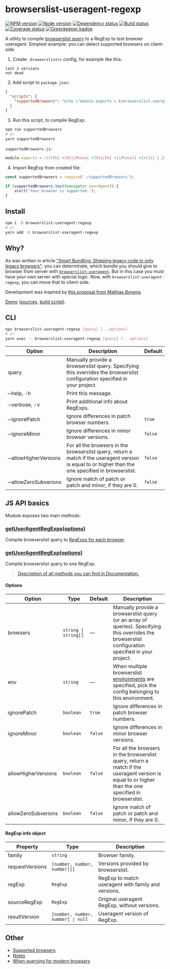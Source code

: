 
# browserslist-useragent-regexp

[![NPM version][npm]][npm-url]
[![Node version][node]][node-url]
[![Dependency status][deps]][deps-url]
[![Build status][build]][build-url]
[![Coverage status][coverage]][coverage-url]
[![Greenkeeper badge][greenkeeper]][greenkeeper-url]

[npm]: https://img.shields.io/npm/v/browserslist-useragent-regexp.svg
[npm-url]: https://www.npmjs.com/package/browserslist-useragent-regexp

[node]: https://img.shields.io/node/v/browserslist-useragent-regexp.svg
[node-url]: https://nodejs.org

[deps]: https://img.shields.io/david/browserslist/browserslist-useragent-regexp.svg
[deps-url]: https://david-dm.org/browserslist/browserslist-useragent-regexp

[build]: http://img.shields.io/travis/com/browserslist/browserslist-useragent-regexp.svg
[build-url]: https://travis-ci.com/browserslist/browserslist-useragent-regexp

[coverage]: https://img.shields.io/coveralls/browserslist/browserslist-useragent-regexp.svg
[coverage-url]: https://coveralls.io/r/browserslist/browserslist-useragent-regexp

[greenkeeper]: https://badges.greenkeeper.io/browserslist/browserslist-useragent-regexp.svg
[greenkeeper-url]: https://greenkeeper.io/

A utility to compile [browserslist query](https://github.com/browserslist/browserslist#queries) to a RegExp to test browser useragent. Simplest example: you can detect supported browsers on client-side.

1) Create `.browserslistrc` config, for example like this:

```
last 2 versions
not dead
```

2) Add script to `package.json`:

```json
{
  "scripts": {
    "supportedBrowsers": "echo \"module.exports = $(browserslist-useragent-regexp --allowHigherVersions);\" > supportedBrowsers.js"
  }
}
```

3) Run this script, to compile RegExp:

```bash
npm run supportedBrowsers
# or
yarn supportedBrowsers
```

`supportedBrowsers.js`:

```js
module.exports = /((CPU[ +]OS|iPhone[ +]OS|CPU[ +]iPhone)[ +]+(11[_\.]3|11[_\.]([4-9]|\d{2,})|(1[2-9]|[2-9]\d|\d{3,})[_\.]\d+|12[_\.]0|12[_\.]([1-9]|\d{2,})|(1[3-9]|[2-9]\d|\d{3,})[_\.]\d+)(?:[_\.](\d+))?.*Outlook-iOS-Android)|(^UCWEB.*; (iPad|iPh|iPd) OS (11_3|11_([4-9]|\d{2,})|(1[2-9]|[2-9]\d|\d{3,})_\d+|12_0|12_([1-9]|\d{2,})|(1[3-9]|[2-9]\d|\d{3,})_\d+)(?:_(\d+))?;)|((CPU[ +]OS|iPhone[ +]OS|CPU[ +]iPhone|CPU IPhone OS)[ +]+(11[_\.]3|11[_\.]([4-9]|\d{2,})|(1[2-9]|[2-9]\d|\d{3,})[_\.]\d+|12[_\.]0|12[_\.]([1-9]|\d{2,})|(1[3-9]|[2-9]\d|\d{3,})[_\.]\d+)(?:[_\.](\d+))?)|((iPhone|iPad|iPod).*Mac OS X.*Version\/(11\.3|11\.([4-9]|\d{2,})|(1[2-9]|[2-9]\d|\d{3,})\.\d+|12\.0|12\.([1-9]|\d{2,})|(1[3-9]|[2-9]\d|\d{3,})\.\d+))|((Fennec)\/(64\.0|64\.([1-9]|\d{2,})|(6[5-9]|[7-9]\d|\d{3,})\.\d+)\.?([ab]?\d+[a-z]*))|((Fennec)\/(64\.0|64\.([1-9]|\d{2,})|(6[5-9]|[7-9]\d|\d{3,})\.\d+)(pre))|((Fennec)\/(64\.0|64\.([1-9]|\d{2,})|(6[5-9]|[7-9]\d|\d{3,})\.\d+))|((?:Mobile|Tablet);.*(Firefox)\/(64\.0|64\.([1-9]|\d{2,})|(6[5-9]|[7-9]\d|\d{3,})\.\d+))|((Namoroka|Shiretoko|Minefield)\/(64\.0|64\.([1-9]|\d{2,})|(6[5-9]|[7-9]\d|\d{3,})\.\d+)\.(\d+(?:pre)?))|((Namoroka|Shiretoko|Minefield)\/(64\.0|64\.([1-9]|\d{2,})|(6[5-9]|[7-9]\d|\d{3,})\.\d+)([ab]\d+[a-z]*)?)|((OperaMini)(?:\/att)?\/?\d+?(?:\.\d+)?(?:\.(\d+))?)|((Opera)\/.+Opera Mobi.+Version\/(46\.0|46\.([1-9]|\d{2,})|(4[7-9]|[5-9]\d|\d{3,})\.\d+))|((Opera)\/(46\.0|46\.([1-9]|\d{2,})|(4[7-9]|[5-9]\d|\d{3,})\.\d+).+Opera Mobi)|(Opera Mobi.+(Opera)(?:\/|\s+)(46\.0|46\.([1-9]|\d{2,})|(4[7-9]|[5-9]\d|\d{3,})\.\d+))|((Opera)\/9.80.*Version\/(57\.0|57\.([1-9]|\d{2,})|(5[8-9]|[6-9]\d|\d{3,})\.\d+)(?:\.(\d+))?)|((?:Mobile Safari).*(OPR)\/(46\.0|46\.([1-9]|\d{2,})|(4[7-9]|[5-9]\d|\d{3,})\.\d+)\.(\d+))|((?:Chrome).*(OPR)\/(57\.0|57\.([1-9]|\d{2,})|(5[8-9]|[6-9]\d|\d{3,})\.\d+)\.(\d+))|((SamsungBrowser)\/(7\.2|7\.([3-9]|\d{2,})|7\.4|7\.([5-9]|\d{2,})|([8-9]|\d{2,})\.\d+|8\.2|8\.([3-9]|\d{2,})|(9|\d{2,})\.\d+))|(; wv\).+(Chrome)\/(71\.0|71\.([1-9]|\d{2,})|(7[2-9]|[8-9]\d|\d{3,})\.\d+)\.(\d+)\.(\d+))|((CrMo)\/(71\.0|71\.([1-9]|\d{2,})|(7[2-9]|[8-9]\d|\d{3,})\.\d+)\.(\d+)\.(\d+))|((Chrome)\/(71\.0|71\.([1-9]|\d{2,})|(7[2-9]|[8-9]\d|\d{3,})\.\d+)\.(\d+)\.(\d+) Mobile(?:[ \/]|$))|( Mobile .*(Chrome)\/(71\.0|71\.([1-9]|\d{2,})|(7[2-9]|[8-9]\d|\d{3,})\.\d+)\.(\d+)\.(\d+))|((Chrome)\/(71\.0|71\.([1-9]|\d{2,})|(7[2-9]|[8-9]\d|\d{3,})\.\d+)\.(\d+).* MRCHROME)|((Edge)\/(17(?:\.0)?|17(?:\.([1-9]|\d{2,}))?|(1[8-9]|[2-9]\d|\d{3,})(?:\.\d+)?))|((HeadlessChrome)((?:\/71\.0\.(\d+))?|(?:\/71\.([1-9]|\d{2,})\.(\d+))?|(?:\/(7[2-9]|[8-9]\d|\d{3,})\.\d+\.(\d+))?))|((OperaMini)\/\d+\.\d+(?:\.(\d+))?)|((Opera)\/(57\.0|57\.([1-9]|\d{2,})|(5[8-9]|[6-9]\d|\d{3,})\.\d+)(?:\.(\d+))?)|((Chromium|Chrome)\/(71\.0|71\.([1-9]|\d{2,})|(7[2-9]|[8-9]\d|\d{3,})\.\d+)(?:\.(\d+))?)|((IEMobile)[ \/](11\.0|11\.([1-9]|\d{2,})|(1[2-9]|[2-9]\d|\d{3,})\.\d+))|((Version)\/(11\.1|11\.([2-9]|\d{2,})|(1[2-9]|[2-9]\d|\d{3,})\.\d+|12\.0|12\.([1-9]|\d{2,})|(1[3-9]|[2-9]\d|\d{3,})\.\d+)(?:\.(\d+))?.*Safari\/)|((Trident)\/(7)\.(0))|((Firefox)\/(64\.0|64\.([1-9]|\d{2,})|(6[5-9]|[7-9]\d|\d{3,})\.\d+)\.(\d+))|((Firefox)\/(64\.0|64\.([1-9]|\d{2,})|(6[5-9]|[7-9]\d|\d{3,})\.\d+)(pre|[ab]\d+[a-z]*)?)|(([MS]?IE) (11\.0|11\.([1-9]|\d{2,})|(1[2-9]|[2-9]\d|\d{3,})\.\d+))/;
```

4) Import RegExp from created file:

```js
const supportedBrowsers = require('./supportedBrowsers');

if (supportedBrowsers.test(navigator.userAgent)) {
    alert('Your browser is supported.');
}
```

## Install

```bash
npm i -D browserslist-useragent-regexp
# or
yarn add -D browserslist-useragent-regexp
```

## Why?

As was written in article ["Smart Bundling: Shipping legacy code to only legacy browsers"](https://www.smashingmagazine.com/2018/10/smart-bundling-legacy-code-browsers/): you can determinate, which bundle you should give to browser from server with [`browserslist-useragent`](https://github.com/browserslist/browserslist-useragent). But in this case you must have your own server with special logic. Now, with `browserslist-useragent-regexp`, you can move that to client-side.

Development was inspired by [this proposal from Mathias Bynens](https://twitter.com/mathias/status/1105857829393653761).

[Demo](https://browserslist.github.io/browserslist-useragent-regexp/demo.html) ([sources](https://github.com/browserslist/browserslist-useragent-regexp/blob/7cf6afb7da2b6c77179abb8b8bd1bbcb61cf376a/docs/demo.html#L17-L29), [build script](https://github.com/browserslist/browserslist-useragent-regexp/blob/7cf6afb7da2b6c77179abb8b8bd1bbcb61cf376a/examples/buildDemo.js#L61-L74)).

## CLI

```bash
npx browserslist-useragent-regexp [query] [...options]
# or
yarn exec -- browserslist-useragent-regexp [query] [...options]
```

| Option | Description | Default |
|--------|-------------|---------|
| query | Manually provide a browserslist query. Specifying this overrides the browserslist configuration specified in your project. | |
| &#x2011;&#x2011;help, -h | Print this message. | |
| &#x2011;&#x2011;verbose, -v | Print additional info about RegExps. | |
| &#x2011;&#x2011;ignorePatch | Ignore differences in patch browser numbers. | `true` |
| &#x2011;&#x2011;ignoreMinor | Ignore differences in minor browser versions. | `false` |
| &#x2011;&#x2011;allowHigherVersions | For all the browsers in the browserslist query, return a match if the useragent version is equal to or higher than the one specified in browserslist. | `false` |
| &#x2011;&#x2011;allowZeroSubverions | Ignore match of patch or patch and minor, if they are 0. | `false` |

## JS API basics

Module exposes two main methods:

### [getUserAgentRegExps(options)](https://browserslist.github.io/browserslist-useragent-regexp/modules/_useragentregexp_useragentregexp_.html#getuseragentregexps)

Compile browserslist query to [RegExps for each browser](#regexp-info-object).

### [getUserAgentRegExp(options)](https://browserslist.github.io/browserslist-useragent-regexp/modules/_useragentregexp_useragentregexp_.html#getuseragentregexp)

Compile browserslist query to one RegExp.

> [Description of all methods you can find in Documentation.](https://browserslist.github.io/browserslist-useragent-regexp/index.html)

#### Options

| Option | Type | Default | Description |
|--------|------|---------|-------------|
| browsers | `string \| string[]` | — | Manually provide a browserslist query (or an array of queries). Specifying this overrides the browserslist configuration specified in your project. |
| env | `string` | — | When multiple browserslist [environments](https://github.com/ai/browserslist#environments) are specified, pick the config belonging to this environment. |
| ignorePatch | `boolean` | `true` | Ignore differences in patch browser numbers. |
| ignoreMinor | `boolean` | `false` | Ignore differences in minor browser versions. |
| allowHigherVersions | `boolean` | `false` | For all the browsers in the browserslist query, return a match if the useragent version is equal to or higher than the one specified in browserslist. |
| allowZeroSubverions | `boolean` | `false` | Ignore match of patch or patch and minor, if they are 0. |

#### RegExp info object

| Property | Type | Description |
|----------|------|-------------|
| family | `string` | Browser family. |
| requestVersions | `[number, number, number][]` | Versions provided by browserslist. |
| regExp | `RegExp` | RegExp to match useragent with family and versions. |
| sourceRegExp | `RegExp` | Original useragent RegExp, without versions. |
| resultVersion | `[number, number, number] \| null` | Useragent version of RegExp. |

## Other

- [Supported browsers](https://github.com/browserslist/browserslist-useragent#supported-browsers)
- [Notes](https://github.com/browserslist/browserslist-useragent#notes)
- [When querying for modern browsers](https://github.com/browserslist/browserslist-useragent#when-querying-for-modern-browsers)
